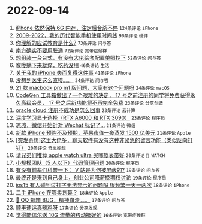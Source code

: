 # 2022-09-14

1. [iPhone 依然保持 6G 内存，注定后台杀不停](https://www.v2ex.com/t/879906) `124条评论` `iPhone`
1. [2009-2022，我的历代智能手机使用时间线](https://www.v2ex.com/t/879902) `90条评论` `硬件`
1. [你理解的应试教育是什么?](https://www.v2ex.com/t/879925) `73条评论` `问与答`
1. [南方确实不要用联通](https://www.v2ex.com/t/879870) `72条评论` `宽带症候群`
1. [想组装一台台式，有没有大佬给套配置单照抄下](https://www.v2ex.com/t/879889) `52条评论` `问与答`
1. [喉咙躺下来就痒，吃药没用](https://www.v2ex.com/t/879900) `46条评论` `生活`
1. [关于我的 iPhone 失而复得这件事](https://www.v2ex.com/t/879875) `41条评论` `iPhone`
1. [没想到医生这么直接。。。](https://www.v2ex.com/t/879922) `34条评论` `问与答`
1. [21 款 macbook pro m1 版问题，大家有这个问题吗](https://www.v2ex.com/t/880025) `24条评论` `macOS`
1. [CodeGen 工具箱做出了一个艰难的决定， 17 号之前注册的同学将免费获得永久高级会员， 17 号之后新功能将不再完全免费](https://www.v2ex.com/t/879954) `23条评论` `分享创造`
1. [oracle cloud 注册不成功是怎么回事](https://www.v2ex.com/t/879946) `23条评论` `云计算`
1. [深度学习显卡选择（RTX A6000 和 RTX 3090）](https://www.v2ex.com/t/879938) `23条评论` `程序员`
1. [凉凉，微信开始针对 Wechat 标记了...](https://www.v2ex.com/t/879987) `21条评论` `微信`
1. [新款 iPhone 预购不及预期，苹果市值一夜蒸发 1500 亿美元](https://www.v2ex.com/t/879928) `21条评论` `Apple`
1. [[突发奇想]这里大佬多，聊天软件有没有这种非紧急的留言功能（类似反向钉钉）](https://www.v2ex.com/t/879974) `20条评论` `奇思妙想`
1. [请兄弟们推荐 apple watch ultra 买哪款表带好](https://www.v2ex.com/t/879956) `20条评论` ` WATCH`
1. [小规模团队（5 人以下）代码管理问题](https://www.v2ex.com/t/879876) `20条评论` `程序员`
1. [有没有前辈们科普一下： V 站是为何被屏蔽的?](https://www.v2ex.com/t/880050) `19条评论` `问与答`
1. [最终还是来到自己身上，创业公司降薪换期权讨论](https://www.v2ex.com/t/880005) `19条评论` `程序员`
1. [ios15 有人碰到过打字无法显示的问题吗 很频繁一天一两次](https://www.v2ex.com/t/880019) `18条评论` `iPhone`
1. [二手 iPhone 在哪卖划算？](https://www.v2ex.com/t/879940) `18条评论` `Apple`
1. [📮 QQ 邮箱 BUG，精神崩溃。。。](https://www.v2ex.com/t/880039) `17条评论` `问与答`
1. [顺丰速运真辣鸡呀](https://www.v2ex.com/t/879869) `17条评论` `分享发现`
1. [觉得能偶尔送 10G 流量的移动挺好的](https://www.v2ex.com/t/879920) `16条评论` `宽带症候群`
